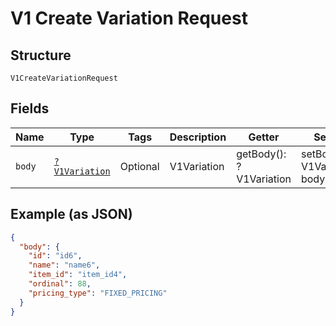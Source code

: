 
# V1 Create Variation Request

## Structure

`V1CreateVariationRequest`

## Fields

| Name | Type | Tags | Description | Getter | Setter |
|  --- | --- | --- | --- | --- | --- |
| `body` | [`?V1Variation`](/doc/models/v1-variation.md) | Optional | V1Variation | getBody(): ?V1Variation | setBody(?V1Variation body): void |

## Example (as JSON)

```json
{
  "body": {
    "id": "id6",
    "name": "name6",
    "item_id": "item_id4",
    "ordinal": 88,
    "pricing_type": "FIXED_PRICING"
  }
}
```

